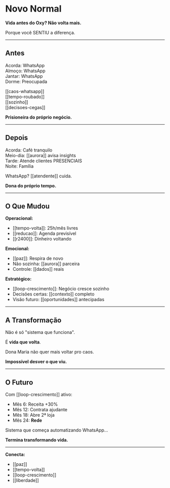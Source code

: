 # Novo Normal

**Vida antes do Oxy? Não volta mais.**

Porque você SENTIU a diferença.

---

## Antes

Acorda: WhatsApp  
Almoço: WhatsApp  
Jantar: WhatsApp  
Dorme: Preocupada

[[caos-whatsapp]]  
[[tempo-roubado]]  
[[sozinho]]  
[[decisoes-cegas]]

**Prisioneira do próprio negócio.**

---

## Depois

Acorda: Café tranquilo  
Meio-dia: [[aurora]] avisa insights  
Tarde: Atende clientes PRESENCIAIS  
Noite: Família

WhatsApp? [[atendente]] cuida.

**Dona do próprio tempo.**

---

## O Que Mudou

**Operacional:**
- [[tempo-volta]]: 25h/mês livres
- [[reducao]]: Agenda previsível
- [[r2400]]: Dinheiro voltando

**Emocional:**
- [[paz]]: Respira de novo
- Não sozinha: [[aurora]] parceira
- Controle: [[dados]] reais

**Estratégico:**
- [[loop-crescimento]]: Negócio cresce sozinho
- Decisões certas: [[contexto]] completo
- Visão futuro: [[oportunidades]] antecipadas

---

## A Transformação

Não é só "sistema que funciona".

É **vida que volta**.

Dona Maria não quer mais voltar pro caos.

**Impossível desver o que viu.**

---

## O Futuro

Com [[loop-crescimento]] ativo:
- Mês 6: Receita +30%
- Mês 12: Contrata ajudante
- Mês 18: Abre 2ª loja
- Mês 24: **Rede**

Sistema que começa automatizando WhatsApp...

**Termina transformando vida.**

---

**Conecta:**
- [[paz]]
- [[tempo-volta]]
- [[loop-crescimento]]
- [[liberdade]]

